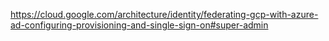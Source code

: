 https://cloud.google.com/architecture/identity/federating-gcp-with-azure-ad-configuring-provisioning-and-single-sign-on#super-admin
